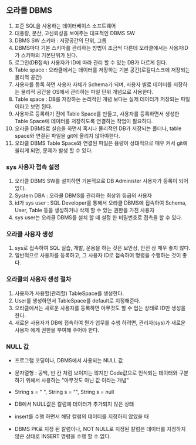 ## 오라클 DBMS
1. 표준 SQL을 사용하는 데이터베이스 소프트웨어
2. 대용량, 분산, 고신뢰성을 보여주는 대표적인 DBMS SW
3. DBMS SW 스키마 : 저장공간의 단위, 그룹
4. DBMS마다 기본 스키마를 관리하는 방법이 조금씩 다른데
	오라클에서는 사용자ID가 스키마의 기본단위가 된다.
5. 로그인(DB접속) 사용자가 ID에 따라 관리 할 수 있는 DB가 다르게 된다.
6. Table space : 오라클에서는 데이터를 저장하는 기본 공간(로컬디스크에 저장되는 물리적 공간)
7. 사용자를 등록 하면 사용자 자체가 Schema가 되며, 사용자 별로
	데이터를 저장하는 물리적 공간을 OS에서 관리하는 파일 단위 개념으로 사용한다.
8. Table space : DB를 저장하는 논리적인 개념 보다는 실제 데이터가 저장되는 파일이라고 보면 된다.
9. 사용자르 등록하기 전에 Table Space를 만들고, 사용자를 등록하면서 생성한 Table Space에 데이터를 저장하도록 연결하는 작업이 필요하다.
10. 오라클 DBMS로 실습을 하면서 혹시나 물리적인 DB가 저장되는 폴더나, table space와 연결된 파일을 git에 올리지 않아야한다.
11. 오라클 DBMS Table Space와 연결된 파일은 용량이 상대적으로 매우 커서 git에 올리게 되면, 문제가 발생 할 수 있다.

### sys 사용자 접속 설정
1. 오라클 DBMS SW를 설치하면 기본적으로 DB Administer 사용자가 등록이 되어 있다.
2. System DBA : 오라클 DBMS를 관리하는 최상위 등급의 사용자
3. id가 sys user : SQL Developer를 통해서 오라클 DBMS에 접속하여 Schema, User, Table 등을 생성하거나 삭제 할 수 있는 권한을 가진 사용자
4. sys user는 오라클 DBMS를 설치 할 때 설정 한 비밀번호로 접촉을 할 수 있다.

### 오라클 사용자 생성
1. sys로 접속하여 SQL 실습, 개발, 운용을 하는 것은 보안상, 안전 상 매우 좋지 않다.
2. 일반적으로 사용자를 등록하고, 그 사용자 ID로 접속하여 명령을 수행하는 것이 좋다.

### 오라클의 사용자 생성 절차
1. 사용자가 사용할(관리할) TableSpace를 생성한다.
2. User를 생성하면서 TableSpace를 default로 지정해준다.
3. 오라클에서는 새로운 사용자를 등록하면 아무것도 할 수 업는 상태로 ID만 생성을 한다.
4. 새로운 사용자가 DB에 접속하여 뭔가 업무를 수행 하려면, 관리자(sys)가 새로운 사용자 에게 권한을 부여해 주어야 한다.

### NULL 값
* 프로그램 코딩이나, DBMS에서 사용되는 NULL 값
* 문자열형 : 공백, 빈 칸 처럼 보이지는 않지만 Code값으로 인식되는 데이터와 구분하기 위해서 사용하는 "아무것도 아닌 값 이라는 개념"
* String s = " ", String s = "", String s = null

* DB에서 NULL값은 칼럼에 데이터가 추가되지 않은 상태 
* insert를 수행 하면서 해당 칼럼의 데이터를 지정하지 않았을 때 

* DBMS PK로 지정 된 칼럼이나, NOT NULL로 지정된 칼럼은 데이터를 지정하지 않은 상태로 INSERT 명령을 수행 할 수 없다.